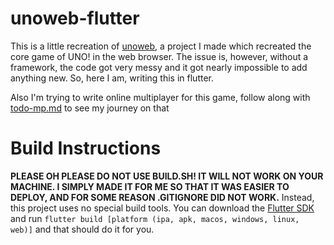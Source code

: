 # unoweb-flutter
This is a little recreation of [unoweb](https://github.com/paytontech/uno-web), a project I made which recreated the core game of UNO! in the web browser. The issue is, however, without a framework, the code got very messy and it got nearly impossible to add anything new. So, here I am, writing this in flutter.


Also I'm trying to write online multiplayer for this game, follow along with [todo-mp.md](https://github.com/paytontech/unoweb_flutter/blob/main/todo-mp.md) to see my journey on that

# Build Instructions
**PLEASE OH PLEASE DO NOT USE BUILD.SH! IT WILL NOT WORK ON YOUR MACHINE. I SIMPLY MADE IT FOR ME SO THAT IT WAS EASIER TO DEPLOY, AND FOR SOME REASON .GITIGNORE DID NOT WORK.**
Instead, this project uses no special build tools. You can download the [Flutter SDK](https://docs.flutter.dev/get-started/install) and run `flutter build [platform (ipa, apk, macos, windows, linux, web)]` and that should do it for you.